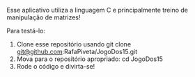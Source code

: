 Esse aplicativo utiliza a linguagem C e principalmente treino de manipulação de matrizes!

Para testá-lo:
1. Clone esse repositório usando git clone git@github.com:RafaPiveta/JogoDos15.git
2. Mova para o repositório apropriado: cd JogoDos15
3. Rode o código e divirta-se!
